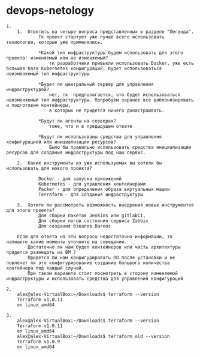 # devops-netology


    1. 
    	1. 	Ответить на четыре вопроса представленных в разделе "Легенда".
		    	Тк проект стартует уже лучше всего использовать технологии, которые уже применялись.

				*Какой тип инфраструктуры будем использовать для этого проекта: изменяемый или не изменяемый?
					тк разработчики привыкли использовать Docker, уже есть большая база Kubernetes конфигураций, будет использоваться неизменяемый тип инфраструктуры

				*Будет ли центральный сервер для управления инфраструктурой?
					нет, тк  предполагается, что будет использоваться неизменяемый тип инфраструктуры. Попробуем заранее все шаблонизировать и подготовим контейнеры, 
					в которых не придется ничего донастраивать.

				*Будут ли агенты на серверах?
					тоже, что и в предыдущем ответе
					
				*Будут ли использованы средства для управления конфигурацией или инициализации ресурсов?
					Было бы правильно использовать средства инициализации ресурсов для создания инфраструктуры под наш сервис.

		2. 	Какие инструменты из уже используемых вы хотели бы использовать для нового проекта?

				Docker - для запуска приложений
				Kubernetes - для управления контейнерами
				Packer - для определения образа виртуальных машин
				Terraform - для создания инфраструктуры

		3. 	Хотите ли рассмотреть возможность внедрения новых инструментов для этого проекта?
				Для сборки пакетов Jenkins или gitlabCI,
				Для сборки логов состояния сервиса Zabbix
				Для создания бэкапов Bareos

		Если для ответа на эти вопросы недостаточно информации, то напишите какие моменты уточните на совещании.
			Достаточно ли нам будет контейнеров или часть архитектуры придется размещать на ВМ ?
			Придется ли нам конфигурировать ПО после установки и не повлечет ли это конфигурирование создание большого количества контейнера под каждый случай.
			При таком варианте стоит посмотреть в сторону изменяемой инфраструктуры и использовать средства для управления конфигураций

	2. 
		alex@alex-VirtualBox:~/Downloads$ terraform --version
		Terraform v1.0.11
		on linux_amd64

	3.
		alex@alex-VirtualBox:~/Downloads$ terraform --version
		Terraform v1.0.11
		on linux_amd64
		alex@alex-VirtualBox:~/Downloads$ terraform_old --version
		Terraform v1.0.9
		on linux_amd64